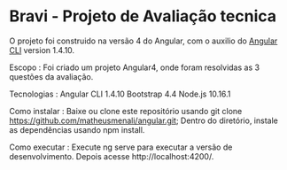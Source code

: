 # Bravi - Projeto de Avaliação tecnica

O projeto foi construido na versão 4 do Angular, com o auxilio do [Angular CLI](https://github.com/angular/angular-cli) version 1.4.10.

Escopo : Foi criado um projeto Angular4, onde foram resolvidas as 3 questões da avaliação.

Tecnologias : 
Angular CLI 1.4.10
Bootstrap 4.4
Node.js 10.16.1

Como instalar :
Baixe ou clone este repositório usando git clone https://github.com/matheusmenali/angular.git;
Dentro do diretório, instale as dependências usando npm install.

Como executar :
Execute ng serve para executar a versão de desenvolvimento. Depois acesse http://localhost:4200/.
